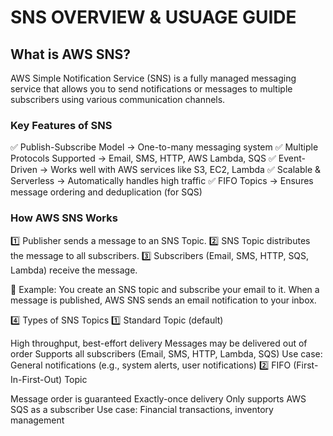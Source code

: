 # SNS OVERVIEW & USUAGE GUIDE 
## What is AWS SNS?
AWS Simple Notification Service (SNS) is a fully managed messaging service that allows you to send notifications or messages to multiple subscribers using various communication channels.

### Key Features of SNS
✅ Publish-Subscribe Model → One-to-many messaging system
✅ Multiple Protocols Supported → Email, SMS, HTTP, AWS Lambda, SQS
✅ Event-Driven → Works well with AWS services like S3, EC2, Lambda
✅ Scalable & Serverless → Automatically handles high traffic
✅ FIFO Topics → Ensures message ordering and deduplication (for SQS)

### How AWS SNS Works
1️⃣ Publisher sends a message to an SNS Topic.
2️⃣ SNS Topic distributes the message to all subscribers.
3️⃣ Subscribers (Email, SMS, HTTP, SQS, Lambda) receive the message.

📌 Example: You create an SNS topic and subscribe your email to it. When a message is published, AWS SNS sends an email notification to your inbox.

4️⃣ Types of SNS Topics
1️⃣ Standard Topic (default)

High throughput, best-effort delivery
Messages may be delivered out of order
Supports all subscribers (Email, SMS, HTTP, Lambda, SQS)
Use case: General notifications (e.g., system alerts, user notifications)
2️⃣ FIFO (First-In-First-Out) Topic

Message order is guaranteed
Exactly-once delivery
Only supports AWS SQS as a subscriber
Use case: Financial transactions, inventory management
